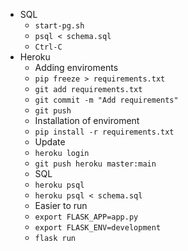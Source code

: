 
* SQL
  * ```start-pg.sh```
  * ```psql < schema.sql```
  * ```Ctrl-C```
* Heroku
  *  Adding enviroments
    *  ```pip freeze > requirements.txt```
    *  ```git add requirements.txt```
    *  ```git commit -m "Add requirements"```
    *  ```git push```
  *  Installation of enviroment
    *  ```pip install -r requirements.txt```
  *  Update
    *  ```heroku login```
    *  ```git push heroku master:main```
  *  SQL
    *  ```heroku psql```
    *  ```heroku psql < schema.sql```
  *  Easier to run
    *  ```export FLASK_APP=app.py```
    *  ```export FLASK_ENV=development```
    *  ```flask run```
